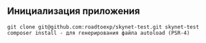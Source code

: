 ## Инициализация приложения

```
git clone git@github.com:roadtoexp/skynet-test.git skynet-test
composer install - для генерирования файла autoload (PSR-4)
```